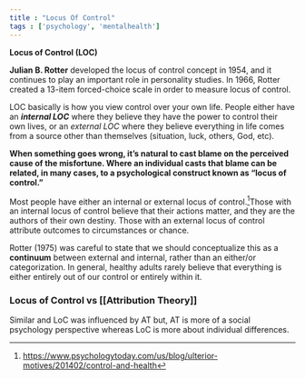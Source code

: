 ```yaml
---
title : "Locus Of Control"
tags : ['psychology', 'mentalhealth']
---
```


**Locus of Control (LOC)**

**Julian B. Rotter** developed the locus of control concept in 1954, and it continues to play an important role in personality studies. In 1966, Rotter created a 13-item forced-choice scale in order to measure locus of control.

LOC basically is how you view control over your own life. People either have an ***internal LOC*** where they believe they have the power to control their own lives, or an *external LOC* where they believe everything in life comes from a source other than themselves (situation, luck, others, God, etc). 

**When something goes wrong, it’s natural to cast blame on the perceived cause of the misfortune. Where an individual casts that blame can be related, in many cases, to a psychological construct known as “locus of control.”**

Most people have either an internal or external locus of control.[^1]Those with an internal locus of control believe that their actions matter, and they are the authors of their own destiny. Those with an external locus of control attribute outcomes to circumstances or chance.

Rotter (1975) was careful to state that we should conceptualize this as a **continuum** between external and internal, rather than an either/or categorization. In general, healthy adults rarely believe that everything is either entirely out of our control or entirely within it.

### Locus of Control vs [[Attribution Theory]]
Similar and LoC was influenced by AT but, AT is more of a social psychology perspective whereas LoC is more about individual differences. 

[^1]:https://www.psychologytoday.com/us/blog/ulterior-motives/201402/control-and-health